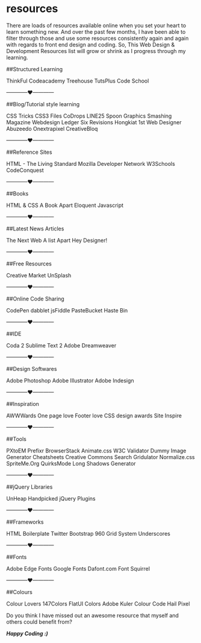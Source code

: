 resources
=========

There are loads of resources available online when you set your heart to learn something new. And over the past few months, I have been able to filter through those and use some resources consistently again and again with regards to front end design and coding. So, This Web Design & Development Resources list will grow or shrink as I progress through my learning.

##Structured Learning

ThinkFul
Codeacademy
Treehouse
TutsPlus
Code School

————♥————

##Blog/Tutorial style learning

CSS Tricks
CSS3 Files
CoDrops
LINE25
Spoon Graphics
Smashing Magazine
Webdesign Ledger
Six Revisions
Hongkiat
1st Web Designer
Abuzeedo
Onextrapixel
CreativeBloq

————♥————

##Reference Sites

HTML - The Living Standard
Mozilla Developer Network
W3Schools
CodeConquest

————♥————

##Books

HTML & CSS
A Book Apart
Eloquent Javascript

————♥————

##Latest News Articles

The Next Web
A list Apart
Hey Designer!

————♥————

##Free Resources

Creative Market
UnSplash

————♥————

##Online Code Sharing

CodePen
dabblet
jsFiddle
PasteBucket
Haste Bin

————♥————

##IDE

Coda 2
Sublime Text 2
Adobe Dreamweaver

————♥————

##Design Softwares

Adobe Photoshop
Adobe Illustrator
Adobe Indesign

————♥————

##Inspiration

AWWWards
One page love
Footer love
CSS design awards
Site Inspire

————♥————

##Tools

PXtoEM
Prefixr
BrowserStack
Animate.css
W3C Validator
Dummy Image Generator
Cheatsheets
Creative Commons Search
Gridulator
Normalize.css
SpriteMe.Org
QuirksMode
Long Shadows Generator

————♥————

##jQuery Libraries

UnHeap
Handpicked jQuery Plugins

————♥————

##Frameworks

HTML Boilerplate
Twitter Bootstrap
960 Grid System
Underscores

————♥————

##Fonts

Adobe Edge Fonts
Google Fonts
Dafont.com
Font Squirrel

————♥————

##Colours

Colour Lovers
147Colors
FlatUI Colors
Adobe Kuler
Colour Code
Hail Pixel

 

Do you think I have missed out an awesome resource that myself and others could benefit from?

***Happy Coding :)***

